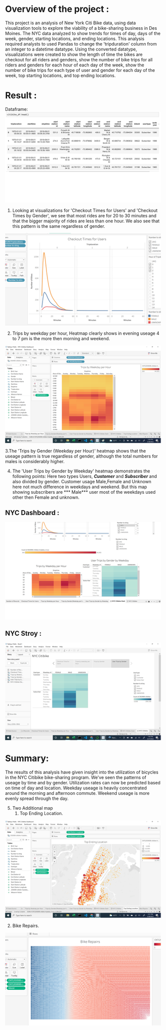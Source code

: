 # Overview of the project :
This project is an analysis of New York Citi Bike data, using data visualization tools to explore the viability of a bike-sharing business in Des Moines.
The NYC data  analyzed to show trends for times of day, days of the week, gender, starting locations, and ending locations. This analysis required analysts to used Pandas to change the 'tripduration' column from an integer to a datetime datatype. Using the converted datatype, visualizations were created to show the length of time the bikes are checkout for all riders and genders, show the number of bike trips for all riders and genders for each hour of each day of the week, show the number of bike trips for each type of user and gender for each day of the week, top starting locations, and top ending locations.
# Result :

 Dataframe:
![citibikedataframe)](/Resources/citibike_dataframe.png) 

1. Looking at visualizations for 'Checkout Times for Users' and 'Checkout Times by Gender', we see that most rides are for 20  to 30 minutes  and that the bigger majority of rides are less than one hour. We also see that this pattern is the same regardless of gender.

![CheckoutTimeforUsers)](/Resources/Checkout_Time_forUsers.png) 

2. Trips by weekday per hour, Heatmap clearly shows in evening useage 4 to 7 pm  is the more then morning and weekend.
 
![Tripbyweekdayperhour)](/Resources/Tripby_weekday_per_hour.png) 

3.The 'Trips by Gender (Weekday per Hour)' heatmap shows that the useage pattern is true regardless of gender, although the total numbers for males is considerably higher.
 
4. The 'User Trips by Gender by Weekday' heatmap demonstrates the following points: Here two types Users, ***Customer*** and  ***Subscriber*** and also divided by gender.
Customer usage Male,Female and Unknown here not much difference in  weekdays and weekend. But this map showing subscribers are *** Male*** user  most of the weekdays used other then Female and unknown. 

## NYC Dashboard :
 
![NYCDashboard)](/Resources/NYC_Dashboard.png) 

## NYC Stroy :

![NYCStory)](/Resources/NYC_Story.png)


# Summary:

The results of this analysis have given insight into the utilization of bicycles in the NYC Citibike bike-sharing program. We've seen the patterns of useage by time and by gender. Utilization rates can now be predicted based on time of day and location. Weekday useage is heavily concentrated around the morning and afternoon commute. Weekend useage is more evenly spread through the day.

5. Two Additional map 
   1. Top Ending Location.

 ![Topendinglocation)](/Resources/Topending_location.png) 

   2. Bike Repairs.

![BikeReparis)](/Resources/Bike_Reparis.png) 
